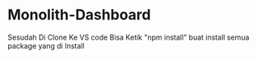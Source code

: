 # Monolith-Dashboard

Sesudah Di Clone Ke VS code Bisa Ketik
"npm install" buat install semua package yang di Install
